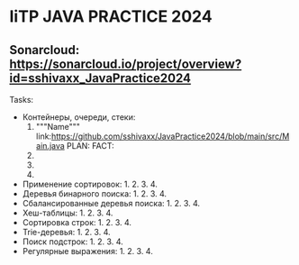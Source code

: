 # IiTP JAVA PRACTICE 2024
## Sonarcloud: https://sonarcloud.io/project/overview?id=sshivaxx_JavaPractice2024
Tasks:
- Контейнеры, очереди, стеки:
  1. """Name""" link:https://github.com/sshivaxx/JavaPractice2024/blob/main/src/Main.java PLAN: FACT:
  2. 
  3.
  4.
- Применение сортировок:
  1.
  2. 
  3.
  4.
- Деревья бинарного поиска:
  1.
  2. 
  3.
  4.
- Сбалансированные деревья поиска:
  1.
  2. 
  3.
  4.
- Хеш-таблицы:
  1.
  2. 
  3.
  4.
- Сортировка строк:
  1.
  2. 
  3.
  4.
- Trie-деревья:
  1.
  2. 
  3.
  4.
- Поиск подстрок:
  1.
  2. 
  3.
  4.
- Регулярные выражения:
  1.
  2. 
  3.
  4.
